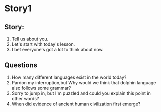 # Story1

## Story:
1. Tell us about you.
2. Let's start with today's lesson.
4. I bet everyone's got a lot to think about now. 


## Questions
1. How many different languages exist in the world today?
2. Pardon my interruption,but Why would we think that dolphin language also follows some grammar? 
3. Sorry to jump in, but I'm puzzled and could you explain this point in other words?
4. When did evidence of ancient human civilization first emerge?